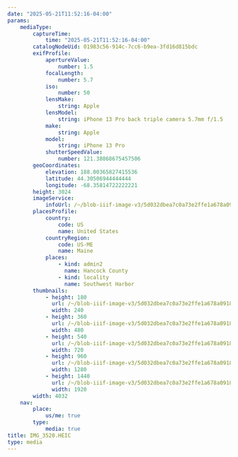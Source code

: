 ```yaml
---
date: "2025-05-21T11:52:16-04:00"
params:
    mediaType:
        captureTime:
            time: "2025-05-21T11:52:16-04:00"
        catalogNodeUid: 01983c56-914c-7cc6-b9ea-3fd16d815bdc
        exifProfile:
            apertureValue:
                number: 1.5
            focalLength:
                number: 5.7
            iso:
                number: 50
            lensMake:
                string: Apple
            lensModel:
                string: iPhone 13 Pro back triple camera 5.7mm f/1.5
            make:
                string: Apple
            model:
                string: iPhone 13 Pro
            shutterSpeedValue:
                number: 121.38868675457506
        geoCoordinates:
            elevation: 188.00365827415536
            latitude: 44.30506944444444
            longitude: -68.35814722222221
        height: 3024
        imageService:
            infoUrl: /~/blob-iiif-image-v3/5d032dbea7c0a73e2ffe1a678a0918b177aaa74452228760128eef0055577c99/info.json
        placesProfile:
            country:
                code: US
                name: United States
            countryRegion:
                code: US-ME
                name: Maine
            places:
                - kind: admin2
                  name: Hancock County
                - kind: locality
                  name: Southwest Harbor
        thumbnails:
            - height: 180
              url: /~/blob-iiif-image-v3/5d032dbea7c0a73e2ffe1a678a0918b177aaa74452228760128eef0055577c99/full/240%2C180/0/default.jpg
              width: 240
            - height: 360
              url: /~/blob-iiif-image-v3/5d032dbea7c0a73e2ffe1a678a0918b177aaa74452228760128eef0055577c99/full/480%2C360/0/default.jpg
              width: 480
            - height: 540
              url: /~/blob-iiif-image-v3/5d032dbea7c0a73e2ffe1a678a0918b177aaa74452228760128eef0055577c99/full/720%2C540/0/default.jpg
              width: 720
            - height: 960
              url: /~/blob-iiif-image-v3/5d032dbea7c0a73e2ffe1a678a0918b177aaa74452228760128eef0055577c99/full/1280%2C960/0/default.jpg
              width: 1280
            - height: 1440
              url: /~/blob-iiif-image-v3/5d032dbea7c0a73e2ffe1a678a0918b177aaa74452228760128eef0055577c99/full/1920%2C1440/0/default.jpg
              width: 1920
        width: 4032
    nav:
        place:
            us/me: true
        type:
            media: true
title: IMG_3520.HEIC
type: media
---
```

